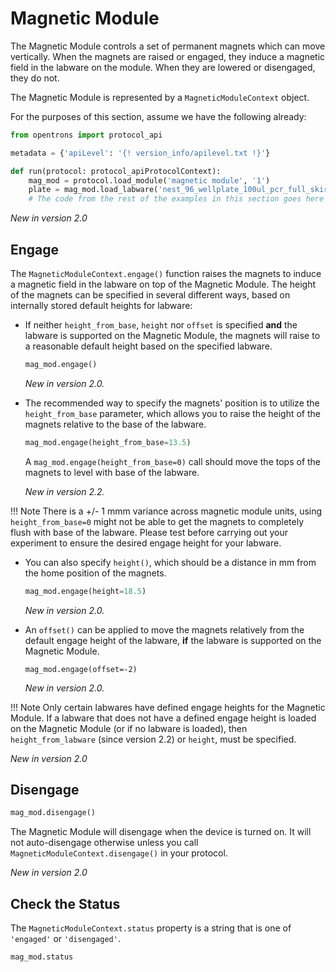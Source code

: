 # Magnetic Module

The Magnetic Module controls a set of permanent magnets which can move
vertically. When the magnets are raised or engaged, they induce a
magnetic field in the labware on the module. When they are lowered or
disengaged, they do not.

The Magnetic Module is represented by a
`MagneticModuleContext` object.

For the purposes of this section, assume we have the following already:

```python
from opentrons import protocol_api

metadata = {'apiLevel': '{! version_info/apilevel.txt !}'}

def run(protocol: protocol_apiProtocolContext):
    mag_mod = protocol.load_module('magnetic module', '1')
    plate = mag_mod.load_labware('nest_96_wellplate_100ul_pcr_full_skirt')
    # The code from the rest of the examples in this section goes here
```

_New in version 2.0_

## Engage

The `MagneticModuleContext.engage()`
function raises the magnets to induce a magnetic field in the labware on
top of the Magnetic Module. The height of the magnets can be specified
in several different ways, based on internally stored default heights
for labware:

-   If neither `height_from_base`, `height` nor `offset` is specified
    **and** the labware is supported on the Magnetic Module, the magnets
    will raise to a reasonable default height based on the specified
    labware.

    ```python
    mag_mod.engage()
    ```

    _New in version 2.0._

-   The recommended way to specify the magnets' position is to utilize
    the `height_from_base` parameter, which allows you to raise the
    height of the magnets relative to the base of the labware.

    ```python
    mag_mod.engage(height_from_base=13.5)
    ```

    A `mag_mod.engage(height_from_base=0)` call should move the tops of
    the magnets to level with base of the labware.

    _New in version 2.2._

!!! Note
    There is a +/- 1 mmm variance across magnetic module units, using
    `height_from_base=0` might not be able to get the magnets to completely
    flush with base of the labware. Please test before carrying out your
    experiment to ensure the desired engage height for your labware.


-   You can also specify `height()`, which should be a distance in mm from
    the home position of the magnets.

    ```python
    mag_mod.engage(height=18.5)
    ```

    _New in version 2.0._

-   An `offset()` can be applied to move the magnets relatively from the
    default engage height of the labware, **if** the labware is
    supported on the Magnetic Module.

    ```
    mag_mod.engage(offset=-2)
    ```

    _New in version 2.0._

!!! Note
    Only certain labwares have defined engage heights for the Magnetic
    Module. If a labware that does not have a defined engage height is
    loaded on the Magnetic Module (or if no labware is loaded), then
    `height_from_labware` (since version 2.2) or `height`, must be
    specified.


_New in version 2.0_

## Disengage

```python
mag_mod.disengage()
```

The Magnetic Module will disengage when the device is turned on. It will
not auto-disengage otherwise unless you call
`MagneticModuleContext.disengage()` in
your protocol.

_New in version 2.0_

## Check the Status

The `MagneticModuleContext.status`
property is a string that is one of `'engaged'` or `'disengaged'`.

```python
mag_mod.status
```
